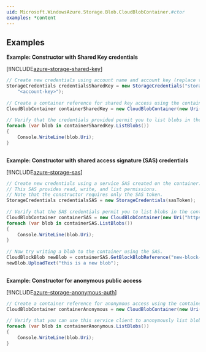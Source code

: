 ```yaml
---  
uid: Microsoft.WindowsAzure.Storage.Blob.CloudBlobContainer.#ctor  
examples: *content  
---  
```

  
## Examples  
 **Example: Constructor with Shared Key credentials**  
  
 [!INCLUDE[azure-storage-shared-key](../Token/azure-storage-shared-key_md.md)]  
  
```c#  
// Create new credentials using account name and account key (replace the placeholder below with yours).  
StorageCredentials credentialsSharedKey = new StorageCredentials("storagesample",  
    "<account-key>");  
  
// Create a container reference for shared key access using the container address.  
CloudBlobContainer containerSharedKey = new CloudBlobContainer(new Uri("https://storagesample.blob.core.windows.net/private-container"), credentialsSharedKey);  
  
// Verify that the credentials provided permit you to list blobs in the container.  
foreach (var blob in containerSharedKey.ListBlobs())  
{  
    Console.WriteLine(blob.Uri);  
}  
  
```  
  
 **Example: Constructor with shared access signature (SAS) credentials**  
  
 [!INCLUDE[azure-storage-sas](../Token/azure-storage-sas_md.md)]  
  
```c#  
// Create new credentials using a service SAS created on the container.  
// This SAS provides read, write, and list permissions.  
// Note that the constructor requires only the SAS token.  
StorageCredentials credentialsSAS = new StorageCredentials(sasToken);  
  
// Verify that the SAS credentials permit you to list blobs in the container.  
CloudBlobContainer containerSAS = new CloudBlobContainer(new Uri("https://storagesample.blob.core.windows.net/private-container"), credentialsSAS);  
foreach (var blob in containerSAS.ListBlobs())  
{  
    Console.WriteLine(blob.Uri);  
}  
  
// Now try writing a blob to the container using the SAS.  
CloudBlockBlob newBlob = containerSAS.GetBlockBlobReference("new-block-blob.txt");  
newBlob.UploadText("this is a new blob");  
  
```  
  
 **Example: Constructor for anonymous public access**  
  
 [!INCLUDE[azure-storage-anonymous-auth](../Token/azure-storage-anonymous-auth_md.md)]  
  
```c#  
// Create a container reference for anonymous access using the container address.  
CloudBlobContainer containerAnonymous = new CloudBlobContainer(new Uri("https://storagesample.blob.core.windows.net/public-container"));  
  
// Verify that you can use this service client to anonymously list blobs in the container.  
foreach (var blob in containerAnonymous.ListBlobs())  
{  
    Console.WriteLine(blob.Uri);  
}  
  
```
